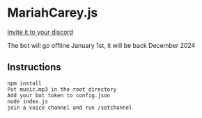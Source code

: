 # MariahCarey.js

[Invite it to your discord](https://discord.com/api/oauth2/authorize?client_id=918187602878820484&permissions=3145728&scope=bot%20applications.commands)

The bot will go offline January 1st, it will be back December 2024


## Instructions
```
npm install
Put music.mp3 in the root directory
Add your bot token to config.json
node index.js
join a voice channel and run /setchannel
```
